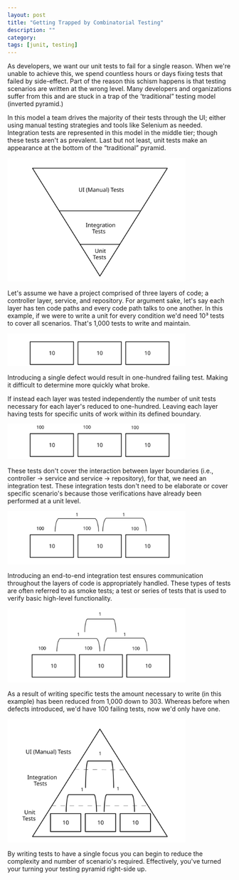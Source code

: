 ```yaml
---
layout: post
title: "Getting Trapped by Combinatorial Testing"
description: ""
category:
tags: [junit, testing]
---
```


As developers, we want our unit tests to fail for a single reason.  When we're unable to achieve this, we spend countless hours or days fixing tests that failed by side-effect. Part of the reason this schism happens is that testing scenarios are written at the wrong level. Many developers and organizations suffer from this and are stuck in a trap of the 'traditional” testing model (inverted pyramid.)

In this model a team drives the majority of their tests through the UI; either using manual testing strategies and tools like Selenium as needed. Integration tests are represented in this model in the middle tier; though these tests aren't as prevalent. Last but not least, unit tests make an appearance at the bottom of the “traditional” pyramid.

<img src="/images/testing-triangle-1.svg?sanitize=true" width="400"/>

Let's assume we have a project comprised of three layers of code; a controller layer, service, and repository. For argument sake, let's say each layer has ten code paths and every code path talks to one another. In this example, if we were to write a unit for every condition we'd need 10³ tests to cover all scenarios. That's 1,000 tests to write and maintain.

<img src="/images/testing-triangle-2.svg?sanitize=true" width="400"/>

Introducing a single defect would result in one-hundred failing test. Making it difficult to determine more quickly what broke.

If instead each layer was tested independently the number of unit tests necessary for each layer's reduced to one-hundred. Leaving each layer having tests for specific units of work within its defined boundary.

<img src="/images/testing-triangle-3.svg?sanitize=true" width="400"/>

These tests don't cover the interaction between layer boundaries (i.e., controller → service and service → repository), for that, we need an integration test. These integration tests don't need to be elaborate or cover specific scenario's because those verifications have already been performed at a unit level.

<img src="/images/testing-triangle-4.svg?sanitize=true" width="400"/>

Introducing an end-to-end integration test ensures communication throughout the layers of code is appropriately handled. These types of tests are often referred to as smoke tests; a test or series of tests that is used to verify basic high-level functionality.

<img src="/images/testing-triangle-5.svg?sanitize=true" width="400"/>

As a result of writing specific tests the amount necessary to write (in this example) has been reduced from 1,000 down to 303. Whereas before when defects introduced, we'd have 100 failing tests, now we'd only have one.

<img src="/images/testing-triangle-6.svg?sanitize=true" width="400"/>

By writing tests to have a single focus you can begin to reduce the complexity and number of scenario's required. Effectively, you've turned your turning your testing pyramid right-side up.